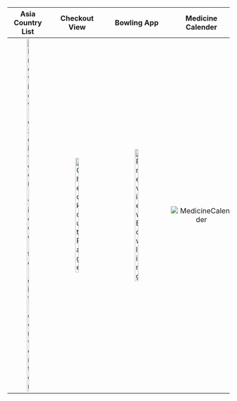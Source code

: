 Asia Country List            |  Checkout View             |  Bowling App            |  Medicine Calender            |  Music Player           
:-------------------------:|:-------------------------:|:-------------------------:|:-------------------------:|:-------------------------:
<img src="https://github.com/user-attachments/assets/f864ac83-245f-4cbc-a569-adc8a7f9045b" alt="Preview-ezgif com-video-to-gif-converter" style="width:25%; height:auto;">  | <img src="https://github.com/user-attachments/assets/69981fe0-12e5-4299-89d9-ebc3618d6939" alt="CheckoutPage" style="width:25%; height:auto;">  |  <img src="https://github.com/user-attachments/assets/c63c39d2-23df-4aa4-a05b-e2ff8dd302b6" alt="PreviewBowling" style="width:25%; height:auto;"> |  <img src="https://github.com/user-attachments/assets/a14ed26a-db3e-4159-847e-fb3256d0f6d7" alt="MedicineCalender" style="height:25%; height:auto;"> |  <img src="https://github.com/user-attachments/assets/c32c2313-f68e-4036-9563-440deb7be0ab" alt="MusicPlayer" style="width:25%; height:auto;">
